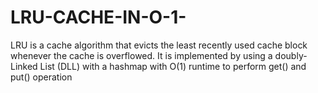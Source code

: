 # LRU-CACHE-IN-O-1-
LRU is a cache algorithm that evicts the least recently used cache block whenever the cache is overflowed. It is implemented by using a doubly-Linked List (DLL) with a hashmap with O(1) runtime to perform get() and put() operation
